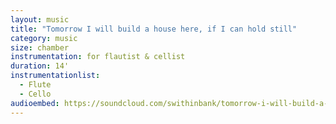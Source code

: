 ```yaml
---
layout: music
title: "Tomorrow I will build a house here, if I can hold still"
category: music
size: chamber
instrumentation: for flautist & cellist
duration: 14'
instrumentationlist:
  - Flute
  - Cello
audioembed: https://soundcloud.com/swithinbank/tomorrow-i-will-build-a-house-here
---
```

